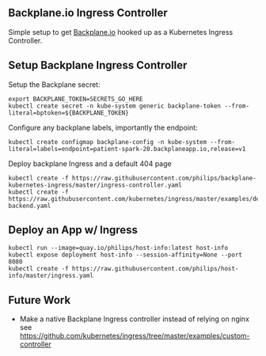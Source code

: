 ## Backplane.io Ingress Controller

Simple setup to get [Backplane.io](https://www.backplane.io/) hooked up as a Kubernetes Ingress Controller.

## Setup Backplane Ingress Controller

Setup the Backplane secret:

```
export BACKPLANE_TOKEN=SECRETS_GO_HERE
kubectl create secret -n kube-system generic backplane-token --from-literal=bptoken=${BACKPLANE_TOKEN}
```

Configure any backplane labels, importantly the endpoint:

```
kubectl create configmap backplane-config -n kube-system --from-literal=labels=endpoint=patient-spark-20.backplaneapp.io,release=v1
```

Deploy backplane Ingress and a default 404 page

```
kubectl create -f https://raw.githubusercontent.com/philips/backplane-kubernetes-ingress/master/ingress-controller.yaml
kubectl create -f https://raw.githubusercontent.com/kubernetes/ingress/master/examples/deployment/nginx/default-backend.yaml
```

## Deploy an App w/ Ingress

```
kubectl run --image=quay.io/philips/host-info:latest host-info
kubectl expose deployment host-info --session-affinity=None --port 8080
kubectl create -f https://raw.githubusercontent.com/philips/host-info/master/ingress.yaml
```

## Future Work

- Make a native Backplane Ingress controller instead of relying on nginx see https://github.com/kubernetes/ingress/tree/master/examples/custom-controller
